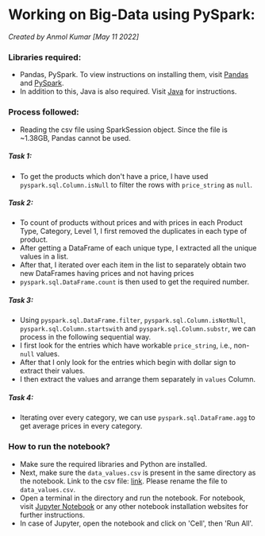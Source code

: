 # Working on Big-Data using PySpark:
 *Created by Anmol Kumar [May 11 2022]*

### Libraries required:
* Pandas, PySpark. To view instructions on installing them, visit [Pandas](https://pandas.pydata.org/) and [PySpark](https://spark.apache.org/docs/latest/api/python/index.html).
* In addition to this, Java is also required. Visit [Java](https://www.java.com/en/) for instructions.

### Process followed:
* Reading the csv file using SparkSession object. Since the file is ~1.38GB, Pandas cannot be used.

##### Task 1:
* To get the products which don't have a price, I have used ``pyspark.sql.Column.isNull`` to filter the rows with ``price_string`` as ``null``.

##### Task 2:
* To count of products without prices and with prices in each Product Type, Category, Level 1, I first removed the duplicates in each type of product.
* After getting a DataFrame of each unique type, I extracted all the unique values in a list.
* After that, I iterated over each item in the list to separately obtain two new DataFrames having prices and not having prices
* ``pyspark.sql.DataFrame.count`` is then used to get the required number.

##### Task 3:
* Using ``pyspark.sql.DataFrame.filter``, ``pyspark.sql.Column.isNotNull``, ``pyspark.sql.Column.startswith`` and ``pyspark.sql.Column.substr``, we can process in the following sequential way.
* I first look for the entries which have workable ``price_string``, i.e., non-``null`` values.
* After that I only look for the entries which begin with dollar sign to extract their values.
* I then extract the values and arrange them separately in ``values`` Column.

##### Task 4:
* Iterating over every category, we can use ``pyspark.sql.DataFrame.agg`` to get average prices in every category.

### How to run the notebook?
* Make sure the required libraries and Python are installed.
* Next, make sure the ``data_values.csv`` is present in the same directory as the notebook. Link to the csv file: [link](https://drive.google.com/file/d/1AVg8ENuzzvmBWhzFRUgT1os7E8IO78Tq/view?usp=sharing). Please rename the file to ``data_values.csv``.
* Open a terminal in the directory and run the notebook. For notebook, visit [Jupyter Notebook](https://jupyter.org/) or any other notebook installation websites for further instructions.
* In case of Jupyter, open the notebook and click on 'Cell', then 'Run All'.
